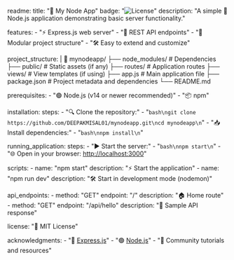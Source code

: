 readme:
  title: "🚀 My Node App"
  badge: "![License](https://img.shields.io/badge/license-MIT-blue.svg)"
  description: "A simple 🌿 Node.js application demonstrating basic server functionality."

  features:
    - "⚡ Express.js web server"
    - "🔗 REST API endpoints"
    - "📁 Modular project structure"
    - "🛠️ Easy to extend and customize"

  project_structure: |
    📂 mynodeapp/
    ├── node_modules/      # Dependencies
    ├── public/            # Static assets (if any)
    ├── routes/            # Application routes
    ├── views/             # View templates (if using)
    ├── app.js             # Main application file
    ├── package.json       # Project metadata and dependencies
    └── README.md

  prerequisites:
    - "🟢 Node.js (v14 or newer recommended)"
    - "📦 npm"

  installation:
    steps:
      - "🔍 Clone the repository:"
      - "```bash\ngit clone https://github.com/DEEPAKMISAL01/mynodeapp.git\ncd mynodeapp\n```"
      - "📥 Install dependencies:"
      - "```bash\nnpm install\n```"

  running_application:
    steps:
      - "▶️ Start the server:"
      - "```bash\nnpm start\n```"
      - "🌐 Open in your browser: [http://localhost:3000](http://localhost:3000)"

  scripts:
    - name: "npm start"
      description: "⚡ Start the application"
    - name: "npm run dev"
      description: "🛠️ Start in development mode (nodemon)"

  api_endpoints:
    - method: "GET"
      endpoint: "/"
      description: "🏠 Home route"
    - method: "GET"
      endpoint: "/api/hello"
      description: "👋 Sample API response"

  license: "📝 MIT License"

  acknowledgments:
    - "🌟 [Express.js](https://expressjs.com/)"
    - "🟢 [Node.js](https://nodejs.org/)"
    - "🤝 Community tutorials and resources"
